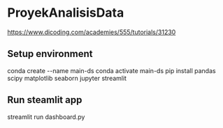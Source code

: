 # ProyekAnalisisData
https://www.dicoding.com/academies/555/tutorials/31230

## Setup environment
conda create --name main-ds
conda activate main-ds
pip install pandas scipy matplotlib seaborn jupyter streamlit

## Run steamlit app
streamlit run dashboard.py
